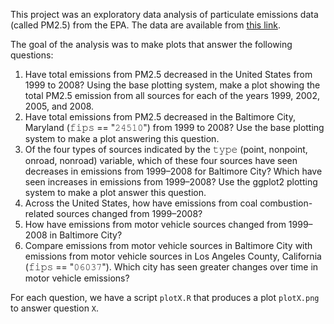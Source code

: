 This project was an exploratory data analysis of particulate emissions data (called PM2.5) from the EPA. The data are available from [this link](https://d396qusza40orc.cloudfront.net/exdata%2Fdata%2FNEI_data.zip).

The goal of the analysis was to make plots that answer the following questions:

1.	Have total emissions from PM2.5 decreased in the United States from 1999 to 2008? Using the base plotting system, make a plot showing the total PM2.5 emission from all sources for each of the years 1999, 2002, 2005, and 2008.
2.	Have total emissions from PM2.5 decreased in the Baltimore City, Maryland (𝚏𝚒𝚙𝚜 == "𝟸𝟺𝟻𝟷𝟶") from 1999 to 2008? Use the base plotting system to make a plot answering this question.
3.	Of the four types of sources indicated by the 𝚝𝚢𝚙𝚎 (point, nonpoint, onroad, nonroad) variable, which of these four sources have seen decreases in emissions from 1999–2008 for Baltimore City? Which have seen increases in emissions from 1999–2008? Use the ggplot2 plotting system to make a plot answer this question.
4.	Across the United States, how have emissions from coal combustion-related sources changed from 1999–2008?
5.	How have emissions from motor vehicle sources changed from 1999–2008 in Baltimore City?
6.	Compare emissions from motor vehicle sources in Baltimore City with emissions from motor vehicle sources in Los Angeles County, California (𝚏𝚒𝚙𝚜 == "𝟶𝟼𝟶𝟹𝟽"). Which city has seen greater changes over time in motor vehicle emissions?

For each question, we have a script `plotX.R` that produces a plot `plotX.png` to answer question `X`.
